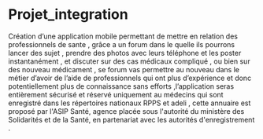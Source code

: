 # Projet_integration
Création d’une application mobile permettant de mettre en relation des professionnels de sante , 
grâce a un forum dans le quelle ils pourrons lancer des sujet , prendre des photos avec leurs téléphone et les poster
instantanément , et discuter sur des cas médicaux compliqué , ou bien sur des nouveau médicament , se forum vas permettre 
au nouveau dans le métier d’avoir de l’aide de professionnels qui ont plus d’expérience et donc potentiellement plus de 
connaissance sans  efforts ,l’application seras entièrement sécurisé et réservé uniquement au médecins qui sont enregistré
dans les répertoires nationaux RPPS et adeli , cette annuaire est proposé par l'ASIP Santé, agence placée sous l'autorité 
du ministère des Solidarités et de la Santé, en partenariat avec les autorités d'enregistrement .
